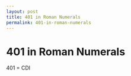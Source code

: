 ```yaml
---
layout: post
title: 401 in Roman Numerals
permalink: 401-in-roman-numerals
---
```


# 401 in Roman Numerals

401 = CDI
